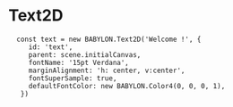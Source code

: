 # Text2D


      const text = new BABYLON.Text2D('Welcome !', {
         id: 'text',
         parent: scene.initialCanvas,
         fontName: '15pt Verdana',
         marginAlignment: 'h: center, v:center',
         fontSuperSample: true,
         defaultFontColor: new BABYLON.Color4(0, 0, 0, 1),
       })
